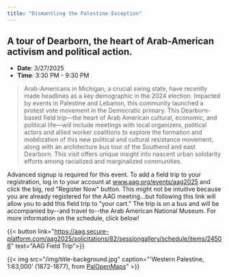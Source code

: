 ```yaml
---
title: "Dismantling the Palestine Exception"
---
```


## A tour of Dearborn, the heart of Arab-American activism and political action.

- **Date**: 3/27/2025
- **Time**: 3:30 PM - 9:30 PM 

> Arab-Americans in Michigan, a crucial swing state, have recently made headlines as a key demographic in the 2024 election. Impacted by events in Palestine and Lebanon, this community launched a protest vote movement in the Democratic primary. This Dearborn-based field trip—the heart of Arab American cultural, economic, and political life—will include meetings with local organizers, political actors and allied worker coalitions to explore the formation and mobilization of this new political and cultural resistance movement, along with an architecture bus tour of the Southend and east Dearborn. This visit offers unique insight into nascent urban solidarity efforts among racialized and marginalized communities.

Advanced signup is required for this event. To add a field trip to your registration, log in to your account at www.aag.org/events/aag2025 and click the big, red "Register Now" button. This might not be intuitive because you are already registered for the AAG meeting...but following this link will allow you to add this field trip to "your cart." The trip is on a bus and will be accompanied by--and travel to--the Arab American National Museum. For more information on the schedule, click below!

{{< button link="https://aag.secure-platform.com/aag2025/solicitations/82/sessiongallery/schedule/items/24506" text="AAG Field Trip">}}

{{< img src="/img/title-background.jpg" caption="'Western Palestine, 1:63,000' (1872-1877), from [PalOpenMaps](https://palopenmaps.org/en/maps?basemap=9&overlay=pal1940&color=status&toggles=places|year)" >}}
